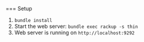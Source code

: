 === Setup

1. `bundle install`
2. Start the web server: `bundle exec rackup -s thin`
3. Web server is running on `http://localhost:9292`